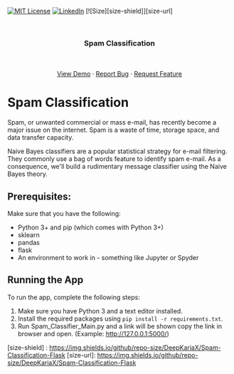 
[![MIT License][license-shield]][license-url]
[![LinkedIn][linkedin-shield]][linkedin-url]
[![Size][size-shield]][size-url]

<br />
<div align="center">
<h3 align="center">Spam Classification</h3>

  <p align="center">
    <br />
    <br />
    <a href="https://github.com/MaharshPatelX/CareAtHome">View Demo</a>
    ·
    <a href="https://github.com/DeepKariaX/Spam-Classification-Flask/issues">Report Bug</a>
    ·
    <a href="https://github.com/DeepKariaX/Spam-Classification-Flask/issues">Request Feature</a>
  </p>
</div>




# Spam Classification
Spam, or unwanted commercial or mass e-mail, has recently become a major issue on the internet. Spam is a waste of time, storage space, and data transfer capacity.

Naive Bayes classifiers are a popular statistical strategy for e-mail filtering. They commonly use a bag of words feature to identify spam e-mail. As a consequence, we'll build a rudimentary message classifier using the Naive Bayes theory.

## Prerequisites:
Make sure that you have the following:
-  Python 3+ and pip (which comes with Python 3+)
-  sklearn
-  pandas
-  flask
-  An environment to work in - something like Jupyter or Spyder

## Running the App
To run the app, complete the following steps:
1. Make sure you have Python 3 and a text editor installed.
2. Install the required packages using `pip install -r requirements.txt`.
3. Run Spam_Classifier_Main.py and a link will be shown copy the link in browser and open. (Example: http://127.0.0.1:5000/)

[linkedin-shield]: https://img.shields.io/badge/-LinkedIn-black.svg?style=for-the-badge&logo=linkedin&colorB=555
[linkedin-url]: https://www.linkedin.com/in/deep-karia-2436b2194/

[license-shield]: https://img.shields.io/github/license/DeepKariaX/Spam-Classification-Flask
[license-url]: https://github.com/DeepKariaX/Spam-Classification-Flask/blob/main/LICENSE.txt

[size-shield] : https://img.shields.io/github/repo-size/DeepKariaX/Spam-Classification-Flask
[size-url]: https://img.shields.io/github/repo-size/DeepKariaX/Spam-Classification-Flask